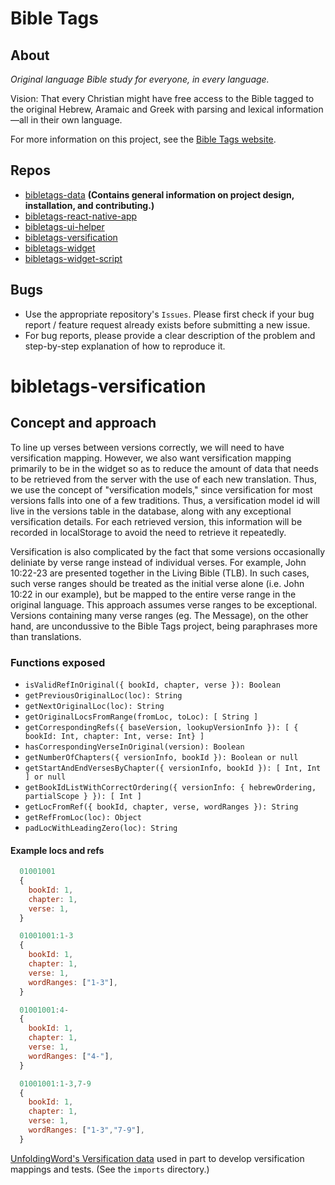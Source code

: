 # Bible Tags

## About

*Original language Bible study for everyone, in every language.*

Vision: That every Christian might have free access to the Bible tagged to the original Hebrew, Aramaic and Greek with parsing and lexical information—all in their own language.

For more information on this project, see the [Bible Tags website](https://bibletags.org).

## Repos

* [bibletags-data](https://github.com/educational-resources-and-services/bibletags-data) **(Contains general information on project design, installation, and contributing.)**
* [bibletags-react-native-app](https://github.com/educational-resources-and-services/bibletags-react-native-app)
* [bibletags-ui-helper](https://github.com/educational-resources-and-services/bibletags-ui-helper)
* [bibletags-versification](https://github.com/educational-resources-and-services/bibletags-versification)
* [bibletags-widget](https://github.com/educational-resources-and-services/bibletags-widget)
* [bibletags-widget-script](https://github.com/educational-resources-and-services/bibletags-widget-script)

## Bugs

* Use the appropriate repository's `Issues`. Please first check if your bug report / feature request already exists before submitting a new issue.
* For bug reports, please provide a clear description of the problem and step-by-step explanation of how to reproduce it.

# bibletags-versification

## Concept and approach

To line up verses between versions correctly, we will need to have versification mapping. However, we also want versification mapping primarily to be in the widget so as to reduce the amount of data that needs to be retrieved from the server with the use of each new translation. Thus, we use the concept of "versification models," since versification for most versions falls into one of a few traditions. Thus, a versification model id will live in the versions table in the database, along with any exceptional versification details. For each retrieved version, this information will be recorded in localStorage to avoid the need to retrieve it repeatedly.

Versification is also complicated by the fact that some versions occasionally deliniate by verse range instead of individual verses. For example, John 10:22-23 are presented together in the Living Bible (TLB). In such cases, such verse ranges should be treated as the initial verse alone (i.e. John 10:22 in our example), but be mapped to the entire verse range in the original language. This approach assumes verse ranges to be exceptional. Versions containing many verse ranges (eg. The Message), on the other hand, are uncondussive to the Bible Tags project, being paraphrases more than translations.

### Functions exposed

- `isValidRefInOriginal({ bookId, chapter, verse }): Boolean`
- `getPreviousOriginalLoc(loc): String`
- `getNextOriginalLoc(loc): String`
- `getOriginalLocsFromRange(fromLoc, toLoc): [ String ]`
- `getCorrespondingRefs({ baseVersion, lookupVersionInfo }): [ { bookId: Int, chapter: Int, verse: Int} ]`
- `hasCorrespondingVerseInOriginal(version): Boolean`
- `getNumberOfChapters({ versionInfo, bookId }): Boolean or null`
- `getStartAndEndVersesByChapter({ versionInfo, bookId }): [ Int, Int ] or null`
- `getBookIdListWithCorrectOrdering({ versionInfo: { hebrewOrdering, partialScope } }): [ Int ]`
- `getLocFromRef({ bookId, chapter, verse, wordRanges }): String`
- `getRefFromLoc(loc): Object`
- `padLocWithLeadingZero(loc): String`

#### Example locs and refs

```js
  01001001
  {
    bookId: 1,
    chapter: 1,
    verse: 1,
  }

  01001001:1-3
  {
    bookId: 1,
    chapter: 1,
    verse: 1,
    wordRanges: ["1-3"],
  }

  01001001:4-
  {
    bookId: 1,
    chapter: 1,
    verse: 1,
    wordRanges: ["4-"],
  }

  01001001:1-3,7-9
  {
    bookId: 1,
    chapter: 1,
    verse: 1,
    wordRanges: ["1-3","7-9"],
  }
```

[UnfoldingWord's Versification data](https://github.com/unfoldingWord-dev/uw-api) used in part to develop versification mappings and tests. (See the `imports` directory.)